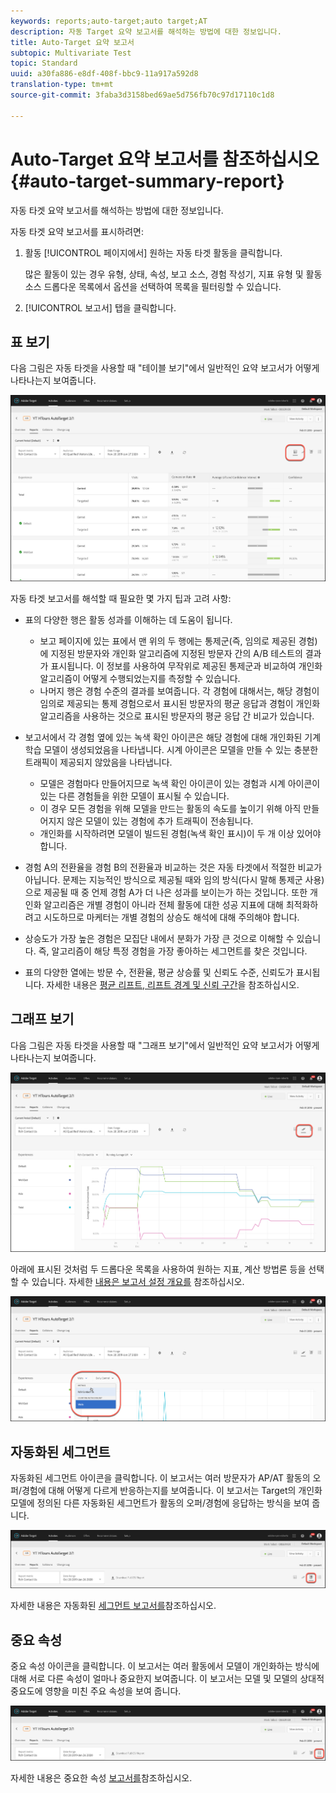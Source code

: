 ```yaml
---
keywords: reports;auto-target;auto target;AT
description: 자동 Target 요약 보고서를 해석하는 방법에 대한 정보입니다.
title: Auto-Target 요약 보고서
subtopic: Multivariate Test
topic: Standard
uuid: a30fa886-e8df-408f-bbc9-11a917a592d8
translation-type: tm+mt
source-git-commit: 3faba3d3158bed69ae5d756fb70c97d17110c1d8

---
```



# Auto-Target 요약 보고서를 참조하십시오{#auto-target-summary-report}

자동 타겟 요약 보고서를 해석하는 방법에 대한 정보입니다.

자동 타겟 요약 보고서를 표시하려면:

1. 활동 [!UICONTROL 페이지에서] 원하는 자동 타겟 활동을 클릭합니다.

   많은 활동이 있는 경우 유형, 상태, 속성, 보고 소스, 경험 작성기, 지표 유형 및 활동 소스 드롭다운 목록에서 옵션을 선택하여 목록을 필터링할 수 있습니다.

1. [!UICONTROL 보고서] 탭을 클릭합니다.

## 표 보기

다음 그림은 자동 타겟을 사용할 때 &quot;테이블 보기&quot;에서 일반적인 요약 보고서가 어떻게 나타나는지 보여줍니다.

![자동 타겟 테이블 보기 보고서](/help/c-reports/assets/at-table-view.png)

자동 타겟 보고서를 해석할 때 필요한 몇 가지 팁과 고려 사항:

* 표의 다양한 행은 활동 성과를 이해하는 데 도움이 됩니다.

   * 보고 페이지에 있는 표에서 맨 위의 두 행에는 통제군(즉, 임의로 제공된 경험)에 지정된 방문자와 개인화 알고리즘에 지정된 방문자 간의 A/B 테스트의 결과가 표시됩니다. 이 정보를 사용하여 무작위로 제공된 통제군과 비교하여 개인화 알고리즘이 어떻게 수행되었는지를 측정할 수 있습니다.
   * 나머지 행은 경험 수준의 결과를 보여줍니다. 각 경험에 대해서는, 해당 경험이 임의로 제공되는 통제 경험으로서 표시된 방문자의 평균 응답과 경험이 개인화 알고리즘을 사용하는 것으로 표시된 방문자의 평균 응답 간 비교가 있습니다.

* 보고서에서 각 경험 옆에 있는 녹색 확인 아이콘은 해당 경험에 대해 개인화된 기계 학습 모델이 생성되었음을 나타냅니다. 시계 아이콘은 모델을 만들 수 있는 충분한 트래픽이 제공되지 않았음을 나타냅니다.

   * 모델은 경험마다 만들어지므로 녹색 확인 아이콘이 있는 경험과 시계 아이콘이 있는 다른 경험들을 위한 모델이 표시될 수 있습니다.
   * 이 경우 모든 경험을 위해 모델을 만드는 활동의 속도를 높이기 위해 아직 만들어지지 않은 모델이 있는 경험에 추가 트래픽이 전송됩니다.
   * 개인화를 시작하려면 모델이 빌드된 경험(녹색 확인 표시)이 두 개 이상 있어야 합니다.

* 경험 A의 전환율을 경험 B의 전환율과 비교하는 것은 자동 타겟에서 적절한 비교가 아닙니다. 문제는 지능적인 방식으로 제공될 때와 임의 방식(다시 말해 통제군 사용)으로 제공될 때 중 언제 경험 A가 더 나은 성과를 보이는가 하는 것입니다. 또한 개인화 알고리즘은 개별 경험이 아니라 전체 활동에 대한 성공 지표에 대해 최적화하려고 시도하므로 마케터는 개별 경험의 상승도 해석에 대해 주의해야 합니다.
* 상승도가 가장 높은 경험은 모집단 내에서 분화가 가장 큰 것으로 이해할 수 있습니다. 즉, 알고리즘이 해당 특정 경험을 가장 좋아하는 세그먼트를 찾은 것입니다.
* 표의 다양한 열에는 방문 수, 전환율, 평균 상승률 및 신뢰도 수준, 신뢰도가 표시됩니다. 자세한 내용은 [평균 리프트, 리프트 경계 및 신뢰 구간](/help/c-reports/c-report-settings/average-lift-bounds-and-confidence-interval.md)을 참조하십시오.

## 그래프 보기

다음 그림은 자동 타겟을 사용할 때 &quot;그래프 보기&quot;에서 일반적인 요약 보고서가 어떻게 나타나는지 보여줍니다.

![자동 대상 그래프 보기 보고서](/help/c-reports/assets/at-graph-view.png)

아래에 표시된 것처럼 두 드롭다운 목록을 사용하여 원하는 지표, 계산 방법론 등을 선택할 수 있습니다. 자세한 [내용은 보고서 설정 개요를](/help/c-reports/c-report-settings/report-settings.md) 참조하십시오.

![자동 대상 그래프 보기 보고서](/help/c-reports/assets/at-graph-view-2.png)

## 자동화된 세그먼트

자동화된 세그먼트 아이콘을 클릭합니다. 이 보고서는 여러 방문자가 AP/AT 활동의 오퍼/경험에 대해 어떻게 다르게 반응하는지를 보여줍니다. 이 보고서는 Target의 개인화 모델에 정의된 다른 자동화된 세그먼트가 활동의 오퍼/경험에 응답하는 방식을 보여 줍니다.

![자동화된 세그먼트 아이콘](/help/c-reports/assets/icon-automated-sements.png)

자세한 내용은 자동화된 [세그먼트 보고서를](/help/c-reports/c-personalization-insights-reports/automated-segments-report.md)참조하십시오.

## 중요 속성

중요 속성 아이콘을 클릭합니다. 이 보고서는 여러 활동에서 모델이 개인화하는 방식에 대해 서로 다른 속성이 얼마나 중요한지 보여줍니다. 이 보고서는 모델 및 모델의 상대적 중요도에 영향을 미친 주요 속성을 보여 줍니다.

![중요 속성 아이콘](/help/c-reports/assets/icon-important-attributes.png)

자세한 내용은 중요한 속성 [보고서를](/help/c-reports/c-personalization-insights-reports/important-attributes-report.md)참조하십시오.
